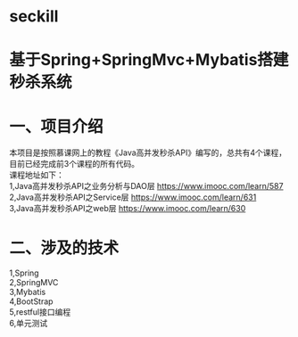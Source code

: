 # seckill
# 基于Spring+SpringMvc+Mybatis搭建秒杀系统

# 一、项目介绍
本项目是按照慕课网上的教程《Java高并发秒杀API》编写的，总共有4个课程，目前已经完成前3个课程的所有代码。<br />
课程地址如下：<br />
1,Java高并发秒杀API之业务分析与DAO层 https://www.imooc.com/learn/587 <br />
2,Java高并发秒杀API之Service层 https://www.imooc.com/learn/631 <br />
3,Java高并发秒杀API之web层 https://www.imooc.com/learn/630 <br />


# 二、涉及的技术

1,Spring <br />
2,SpringMVC <br />
3,Mybatis <br />
4,BootStrap <br />
5,restful接口编程 <br />
6,单元测试 <br />

